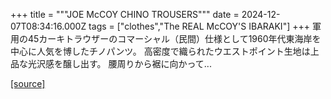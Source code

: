 +++
title = """JOE McCOY CHINO TROUSERS"""
date = 2024-12-07T08:34:16.000Z
tags = ["clothes","The REAL McCOY'S IBARAKI"]
+++
軍用の45カーキトラウザーのコマーシャル（民間）仕様として1960年代東海岸を中心に人気を博したチノパンツ。 高密度で織られたウエストポイント生地は上品な光沢感を醸し出す。 腰周りから裾に向かって...

[[source]](https://the-realmccoys.ocnk.net/product/1046)
